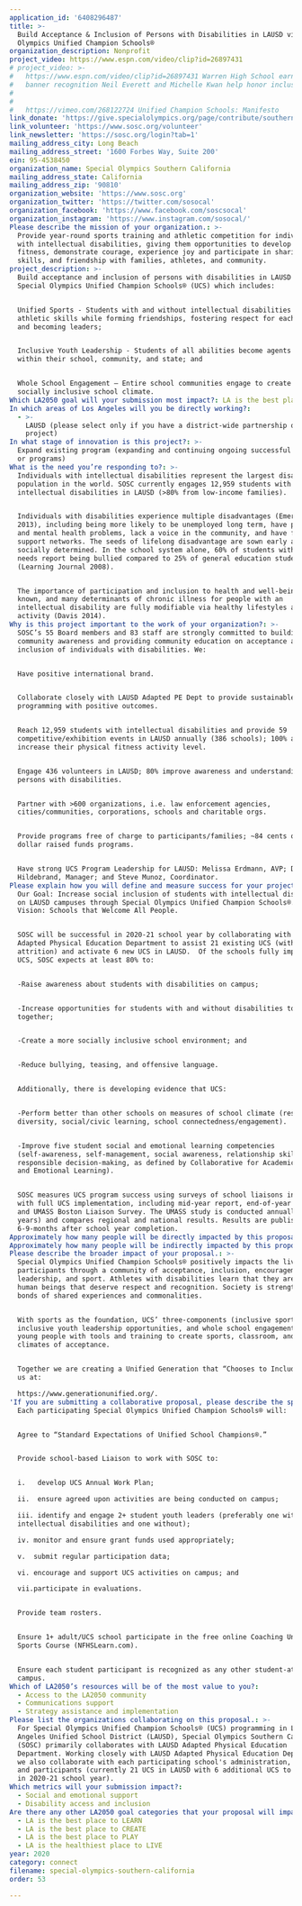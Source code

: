 ```yaml
---
application_id: '6408296487'
title: >-
  Build Acceptance & Inclusion of Persons with Disabilities in LAUSD via Special
  Olympics Unified Champion Schools®
organization_description: Nonprofit
project_video: https://www.espn.com/video/clip?id=26897431
# project_video: >-
#   https://www.espn.com/video/clip?id=26897431 Warren High School earns top-5
#   banner recognition Neil Everett and Michelle Kwan help honor inclusive culture
# 
# 
#   https://vimeo.com/268122724 Unified Champion Schools: Manifesto 
link_donate: 'https://give.specialolympics.org/page/contribute/southerncalifornia19'
link_volunteer: 'https://www.sosc.org/volunteer'
link_newsletter: 'https://sosc.org/login?tab=1'
mailing_address_city: Long Beach
mailing_address_street: '1600 Forbes Way, Suite 200'
ein: 95-4538450
organization_name: Special Olympics Southern California
mailing_address_state: California
mailing_address_zip: '90810'
organization_website: 'https://www.sosc.org'
organization_twitter: 'https://twitter.com/sosocal'
organization_facebook: 'https://www.facebook.com/soscsocal'
organization_instagram: 'https://www.instagram.com/sosocal/'
Please describe the mission of your organization.: >-
  Provide year-round sports training and athletic competition for individuals
  with intellectual disabilities, giving them opportunities to develop physical
  fitness, demonstrate courage, experience joy and participate in sharing gifts,
  skills, and friendship with families, athletes, and community.
project_description: >-
  Build acceptance and inclusion of persons with disabilities in LAUSD via
  Special Olympics Unified Champion Schools® (UCS) which includes:


  Unified Sports - Students with and without intellectual disabilities develop
  athletic skills while forming friendships, fostering respect for each other,
  and becoming leaders; 


  Inclusive Youth Leadership - Students of all abilities become agents of change
  within their school, community, and state; and


  Whole School Engagement – Entire school communities engage to create a
  socially inclusive school climate.
Which LA2050 goal will your submission most impact?: LA is the best place to CONNECT
In which areas of Los Angeles will you be directly working?:
  - >-
    LAUSD (please select only if you have a district-wide partnership or
    project)
In what stage of innovation is this project?: >-
  Expand existing program (expanding and continuing ongoing successful projects
  or programs)
What is the need you’re responding to?: >-
  Individuals with intellectual disabilities represent the largest disabled
  population in the world. SOSC currently engages 12,959 students with
  intellectual disabilities in LAUSD (>80% from low-income families).


  Individuals with disabilities experience multiple disadvantages (Emerson
  2013), including being more likely to be unemployed long term, have physical
  and mental health problems, lack a voice in the community, and have fewer
  support networks. The seeds of lifelong disadvantage are sown early and are
  socially determined. In the school system alone, 60% of students with special
  needs report being bullied compared to 25% of general education students
  (Learning Journal 2008).


  The importance of participation and inclusion to health and well‐being is well
  known, and many determinants of chronic illness for people with an
  intellectual disability are fully modifiable via healthy lifestyles and
  activity (Davis 2014).
Why is this project important to the work of your organization?: >-
  SOSC’s 55 Board members and 83 staff are strongly committed to building
  community awareness and providing community education on acceptance and
  inclusion of individuals with disabilities. We:


  Have positive international brand.


  Collaborate closely with LAUSD Adapted PE Dept to provide sustainable UCS
  programming with positive outcomes.


  Reach 12,959 students with intellectual disabilities and provide 59
  competitive/exhibition events in LAUSD annually (386 schools); 100% athletes
  increase their physical fitness activity level.


  Engage 436 volunteers in LAUSD; 80% improve awareness and understanding of
  persons with disabilities.


  Partner with >600 organizations, i.e. law enforcement agencies,
  cities/communities, corporations, schools and charitable orgs.


  Provide programs free of charge to participants/families; ~84 cents of every
  dollar raised funds programs.


  Have strong UCS Program Leadership for LAUSD: Melissa Erdmann, AVP; Dustin
  Hildebrand, Manager; and Steve Munoz, Coordinator.
Please explain how you will define and measure success for your project.: >-
  Our Goal: Increase social inclusion of students with intellectual disabilities
  on LAUSD campuses through Special Olympics Unified Champion Schools®. Our
  Vision: Schools that Welcome All People.


  SOSC will be successful in 2020-21 school year by collaborating with LAUSD’s
  Adapted Physical Education Department to assist 21 existing UCS (with <10%
  attrition) and activate 6 new UCS in LAUSD.  Of the schools fully implementing
  UCS, SOSC expects at least 80% to:


  -Raise awareness about students with disabilities on campus; 


  -Increase opportunities for students with and without disabilities to work
  together;


  -Create a more socially inclusive school environment; and 


  -Reduce bullying, teasing, and offensive language.


  Additionally, there is developing evidence that UCS:


  -Perform better than other schools on measures of school climate (respect for
  diversity, social/civic learning, school connectedness/engagement). 


  -Improve five student social and emotional learning competencies
  (self-awareness, self-management, social awareness, relationship skills, and
  responsible decision-making, as defined by Collaborative for Academic, Social,
  and Emotional Learning).


  SOSC measures UCS program success using surveys of school liaisons in schools
  with full UCS implementation, including mid-year report, end-of-year report,
  and UMASS Boston Liaison Survey. The UMASS study is conducted annually (11+
  years) and compares regional and national results. Results are published
  6-9-months after school year completion.
Approximately how many people will be directly impacted by this proposal?: '1555'
Approximately how many people will be indirectly impacted by this proposal?: '30590'
Please describe the broader impact of your proposal.: >-
  Special Olympics Unified Champion Schools® positively impacts the lives of all
  participants through a community of acceptance, inclusion, encouragement,
  leadership, and sport. Athletes with disabilities learn that they are valued
  human beings that deserve respect and recognition. Society is strengthened by
  bonds of shared experiences and commonalities.


  With sports as the foundation, UCS’ three-components (inclusive sports,
  inclusive youth leadership opportunities, and whole school engagement) equip
  young people with tools and training to create sports, classroom, and school
  climates of acceptance. 


  Together we are creating a Unified Generation that “Chooses to Include.”  Join
  us at:

  https://www.generationunified.org/.
'If you are submitting a collaborative proposal, please describe the specific role of partner organizations in the project.': >-
  Each participating Special Olympics Unified Champion Schools® will:


  Agree to “Standard Expectations of Unified School Champions®.”


  Provide school-based Liaison to work with SOSC to:


  i.   develop UCS Annual Work Plan;

  ii.  ensure agreed upon activities are being conducted on campus;

  iii. identify and engage 2+ student youth leaders (preferably one with
  intellectual disabilities and one without);

  iv. monitor and ensure grant funds used appropriately;

  v.  submit regular participation data;

  vi. encourage and support UCS activities on campus; and 

  vii.participate in evaluations.


  Provide team rosters.


  Ensure 1+ adult/UCS school participate in the free online Coaching Unified
  Sports Course (NFHSLearn.com).


  Ensure each student participant is recognized as any other student-athlete on
  campus.
Which of LA2050’s resources will be of the most value to you?:
  - Access to the LA2050 community
  - Communications support
  - Strategy assistance and implementation
Please list the organizations collaborating on this proposal.: >-
  For Special Olympics Unified Champion Schools® (UCS) programming in Los
  Angeles Unified School District (LAUSD), Special Olympics Southern California
  (SOSC) primarily collaborates with LAUSD Adapted Physical Education
  Department. Working closely with LAUSD Adapted Physical Education Department,
  we also collaborate with each participating school's administration, liaison,
  and participants (currently 21 UCS in LAUSD with 6 additional UCS to be added
  in 2020-21 school year). 
Which metrics will your submission impact?:
  - Social and emotional support
  - Disability access and inclusion
Are there any other LA2050 goal categories that your proposal will impact?:
  - LA is the best place to LEARN
  - LA is the best place to CREATE
  - LA is the best place to PLAY
  - LA is the healthiest place to LIVE
year: 2020
category: connect
filename: special-olympics-southern-california
order: 53

---
```

